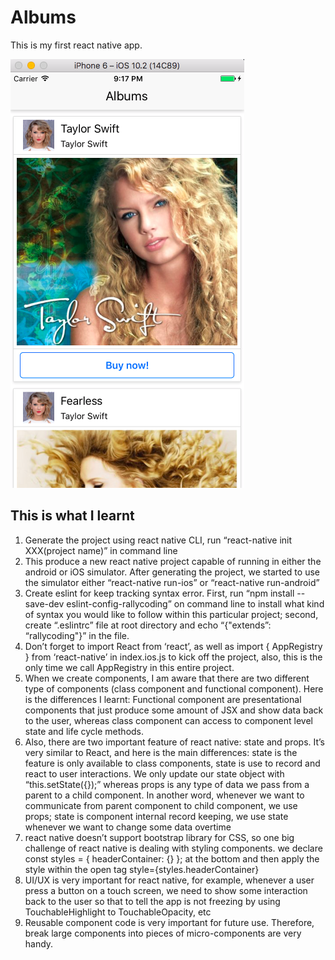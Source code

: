 # Albums

This is my first react native app.

![Albums screenshot](https://github.com/joannexin/Albums/blob/master/assets/albums.png)

## This is what I learnt

1. Generate the project using react native CLI, run “react-native init XXX(project name)” in command line
2. This produce a new react native project capable of running in either the android or iOS simulator. After generating the project, we started to use the simulator either “react-native run-ios” or “react-native run-android”
3. Create eslint for keep tracking syntax error. First, run “npm install --save-dev eslint-config-rallycoding” on command line to install what kind of syntax you would like to follow within this particular project; second, create “.eslintrc” file at root directory and echo “{"extends”: “rallycoding"}” in the file.
4. Don’t forget to import React from ‘react’, as well as import { AppRegistry } from ‘react-native’ in index.ios.js to kick off the project, also, this is the only time we call AppRegistry in this entire project.
5. When we create components, I am aware that there are two different type of components (class component and functional component). Here is the differences I learnt: Functional component are presentational components that just produce some amount of JSX and show data back to the user, whereas class component can access to component level state and life cycle methods.
6. Also, there are two important feature of react native: state and props. It’s very similar to React, and here is the main differences: state is the feature is only available to class components, state is use to record and react to user interactions. We only update our state object with “this.setState({});” whereas props is any type of data we pass from a parent to a child component. In another word, whenever we want to communicate from parent component to child component, we use props; state is component internal record keeping, we use state whenever we want to change some data overtime
7. react native doesn’t support bootstrap library for CSS, so one big challenge of react native is dealing with styling components. we declare const styles = { headerContainer: {} }; at the bottom and then apply the style within the open tag style={styles.headerContainer}
8. UI/UX is very important for react native, for example, whenever a user press a button on a touch screen, we need to show some interaction back to the user so that to tell the app is not freezing by using TouchableHighlight to TouchableOpacity, etc
9. Reusable component code is very important for future use. Therefore, break large components into pieces of micro-components are very handy.
